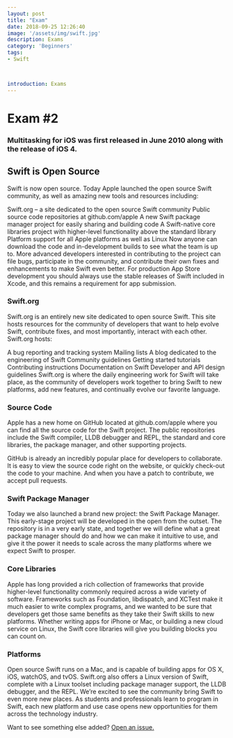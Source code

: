```yaml
---
layout: post
title: "Exam"
date: 2018-09-25 12:26:40
image: '/assets/img/swift.jpg'
description: Exams
category: 'Beginners'
tags:
- Swift



introduction: Exams
---
```


# Exam #2

### Multitasking for iOS was first released in June 2010 along with the release of iOS 4.


## Swift is Open Source
Swift is now open source. Today Apple launched the open source Swift community, as well as amazing new tools and resources including:

Swift.org – a site dedicated to the open source Swift community
Public source code repositories at github.com/apple
A new Swift package manager project for easily sharing and building code
A Swift-native core libraries project with higher-level functionality above the standard library
Platform support for all Apple platforms as well as Linux
Now anyone can download the code and in-development builds to see what the team is up to. More advanced developers interested in contributing to the project can file bugs, participate in the community, and contribute their own fixes and enhancements to make Swift even better. For production App Store development you should always use the stable releases of Swift included in Xcode, and this remains a requirement for app submission.


### Swift.org
Swift.org is an entirely new site dedicated to open source Swift. This site hosts resources for the community of developers that want to help evolve Swift, contribute fixes, and most importantly, interact with each other. Swift.org hosts:

A bug reporting and tracking system
Mailing lists
A blog dedicated to the engineering of Swift
Community guidelines
Getting started tutorials
Contributing instructions
Documentation on Swift
Developer and API design guidelines
Swift.org is where the daily engineering work for Swift will take place, as the community of developers work together to bring Swift to new platforms, add new features, and continually evolve our favorite language.

### Source Code
Apple has a new home on GitHub located at github.com/apple where you can find all the source code for the Swift project. The public repositories include the Swift compiler, LLDB debugger and REPL, the standard and core libraries, the package manager, and other supporting projects.

GitHub is already an incredibly popular place for developers to collaborate. It is easy to view the source code right on the website, or quickly check-out the code to your machine. And when you have a patch to contribute, we accept pull requests.

### Swift Package Manager
Today we also launched a brand new project: the Swift Package Manager. This early-stage project will be developed in the open from the outset. The repository is in a very early state, and together we will define what a great package manager should do and how we can make it intuitive to use, and give it the power it needs to scale across the many platforms where we expect Swift to prosper.

### Core Libraries
Apple has long provided a rich collection of frameworks that provide higher-level functionality commonly required across a wide variety of software. Frameworks such as Foundation, libdispatch, and XCTest make it much easier to write complex programs, and we wanted to be sure that developers get those same benefits as they take their Swift skills to new platforms. Whether writing apps for iPhone or Mac, or building a new cloud service on Linux, the Swift core libraries will give you building blocks you can count on.

### Platforms
Open source Swift runs on a Mac, and is capable of building apps for OS X, iOS, watchOS, and tvOS. Swift.org also offers a Linux version of Swift, complete with a Linux toolset including package manager support, the LLDB debugger, and the REPL. We’re excited to see the community bring Swift to even more new places. As students and professionals learn to program in Swift, each new platform and use case opens new opportunities for them across the technology industry.

Want to see something else added? <a href="https://yugn27.github.io/contact/">Open an issue.</a>
